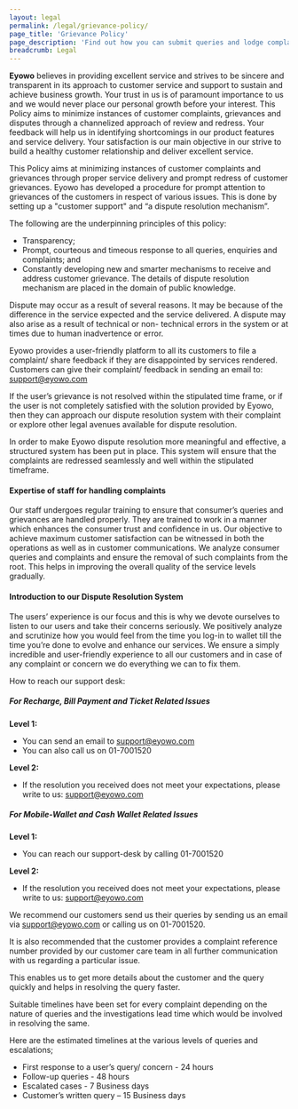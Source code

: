 ```yaml
---
layout: legal
permalink: /legal/grievance-policy/
page_title: 'Grievance Policy'
page_description: 'Find out how you can submit queries and lodge complaints regarding our product or services. Our grievance policy details our dispute resolution methodology.'
breadcrumb: Legal
---
```


**Eyowo** believes in providing excellent service and strives to be sincere and transparent in its approach to customer service and support to sustain and achieve business growth. Your trust in us is of paramount importance to us and we would never place our personal growth before your interest. This Policy aims to minimize instances of customer complaints, grievances and disputes through a channelized approach of review and redress. Your feedback will help us in identifying shortcomings in our product features and service delivery. Your satisfaction is our main objective in our strive to build a healthy customer relationship and deliver excellent service.


This Policy aims at minimizing instances of customer complaints and grievances through proper service delivery and prompt redress of customer grievances. Eyowo has developed a procedure for prompt attention to grievances of the customers in respect of various issues. This is done by setting up a &quot;customer support&quot; and “a dispute resolution mechanism”.


The following are the underpinning principles of this policy:

- Transparency;
- Prompt, courteous and timeous response to all queries, enquiries and complaints; and
- Constantly developing new and smarter mechanisms to receive and address customer grievance. The details of dispute resolution mechanism are placed in the domain of public knowledge.


Dispute may occur as a result of several reasons. It may be because of the difference in the service expected and the service delivered. A dispute may also arise as a result of technical or non- technical errors in the system or at times due to human inadvertence or error. 

Eyowo provides a user-friendly platform to all its customers to file a complaint/ share feedback if they are disappointed by services rendered. Customers can give their complaint/ feedback in sending an email to: [support@eyowo.com](mailto:support@eyowo.com)

If the user’s grievance is not resolved within the stipulated time frame, or if the user is not completely satisfied with the solution provided by Eyowo, then they can approach our dispute resolution system with their complaint or explore other legal avenues available for dispute resolution.

In order to make Eyowo dispute resolution more meaningful and effective, a structured system has been put in place. This system will ensure that the complaints are redressed seamlessly and well within the stipulated timeframe.


#### Expertise of staff for handling complaints
Our staff undergoes regular training to ensure that consumer’s queries and grievances are handled properly. They are trained to work in a manner which enhances the consumer trust and confidence in us. Our objective to achieve maximum customer satisfaction can be witnessed in both the operations as well as in customer communications. We analyze consumer queries and complaints and ensure the removal of such complaints from the root. This helps in improving the overall quality of the service levels gradually.


#### Introduction to our Dispute Resolution System
The users’ experience is our focus and this is why we devote ourselves to listen to our users and take their concerns seriously. We positively analyze and scrutinize how you would feel from the time you log-in to wallet till the time you’re done to evolve and enhance our services. We ensure a simply incredible and user-friendly experience to all our customers and in case of any complaint or concern we do everything we can to fix them.

How to reach our support desk:
##### For Recharge, Bill Payment and Ticket Related Issues
**Level 1:**
- You can send an email to [support@eyowo.com](mailto:support@eyowo.com)
- You can also call us on 01-7001520

**Level 2:**
- If the resolution you received does not meet your expectations, please write to us: [support@eyowo.com](mailto:support@eyowo.com)

##### For Mobile-Wallet and Cash Wallet Related Issues
**Level 1:**
- You can reach our support-desk by calling 01-7001520
  
**Level 2:**
- If the resolution you received does not meet your expectations, please write to us: [support@eyowo.com](mailto:support@eyowo.com)


We recommend our customers send us their queries by sending us an email via [support@eyowo.com](mailto:support@eyowo.com) or calling us on 01-7001520.

It is also recommended that the customer provides a complaint reference number provided by our customer care team in all further communication with us regarding a particular issue.

This enables us to get more details about the customer and the query quickly and helps in resolving the query faster.

Suitable timelines have been set for every complaint depending on the nature of queries and the investigations lead time which would be involved in resolving the same.

Here are the estimated timelines at the various levels of queries and escalations;
- First response to a user’s query/ concern - 24 hours
- Follow-up queries - 48 hours
- Escalated cases - 7 Business days
- Customer’s written query – 15 Business days